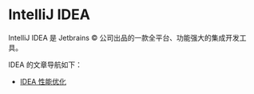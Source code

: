 # IntelliJ IDEA

IntelliJ IDEA 是 Jetbrains &copy; 公司出品的一款全平台、功能强大的集成开发工具。

IDEA 的文章导航如下：

* [IDEA 性能优化](performance-optimization.md)